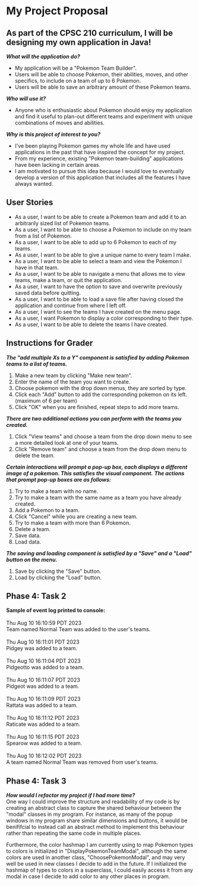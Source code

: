 # My Project Proposal

## As part of the CPSC 210 curriculum, I will be designing my own application in Java!

***What will the application do?***
- My application will be a "Pokemon Team Builder".
- Users will be able to choose Pokemon, their abilities, moves, and other specifics, to include on a team of up to 6 Pokemon.
- Users will be able to save an arbitrary amount of these Pokemon teams.

***Who will use it?***
- Anyone who is enthusiastic about Pokemon should enjoy my application and find it useful to plan-out different teams and experiment with unique combinations of moves and abilities. 

***Why is this project of interest to you?***
- I've been playing Pokemon games my whole life and have used applications in the past that have inspired the concept for my project.
- From my experience, existing "Pokemon team-building" applications have been lacking in certain areas.
- I am motivated to pursue this idea because I would love to eventually develop a version of this application that includes all the features I have always wanted.

## User Stories
- As a user, I want to be able to create a Pokemon team and add it to an arbitrarily sized list of Pokemon teams.
- As a user, I want to be able to choose a Pokemon to include on my team from a list of Pokemon.
- As a user, I want to be able to add up to 6 Pokemon to each of my teams.
- As a user, I want to be able to give a unique name to every team I make.
- As a user, I want to be able to select a team and view the Pokemon I have in that team.
- As a user, I want to be able to navigate a menu that allows me to view teams, make a team, or quit the application.
- As a user, I want to have the option to save and overwrite previously saved data before quitting. 
- As a user, I want to be able to load a save file after having closed the application and continue from where I left off.
- As a user, I want to see the teams I have created on the menu page.
- As a user, I want Pokemon to display a color corresponding to their type.
- As a user, I want to be able to delete the teams I have created.

## Instructions for Grader
***The "add multiple Xs to a Y" component is satisfied by adding Pokemon teams to a list of teams.***
1. Make a new team by clicking "Make new team".
2. Enter the name of the team you want to create.
3. Choose pokemon with the drop down menus, they are sorted by type.
4. Click each "Add" button to add the corresponding pokemon on its left. (maximum of 6 per team)
5. Click "OK" when you are finished, repeat steps to add more teams.

***There are two additional actions you can perform with the teams you created.***
1. Click "View teams" and choose a team from the drop down menu to see a more detailed look at one of your teams.
2. Click "Remove team" and choose a team from the drop down menu to delete the team.

***Certain interactions will prompt a pop-up box, each displays a different image of a pokemon. This satisfies the visual component.***
***The actions that prompt pop-up boxes are as follows:***
1. Try to make a team with no name.
2. Try to make a team with the same name as a team you have already created.
3. Add a Pokemon to a team.
4. Click "Cancel" while you are creating a new team.
5. Try to make a team with more than 6 Pokemon.
6. Delete a team.
7. Save data.
8. Load data.

***The saving and loading component is satisfied by a "Save" and a "Load" button on the menu.***
1. Save by clicking the "Save" button.
2. Load by clicking the "Load" button.

## Phase 4: Task 2
**Sample of event log printed to console:**
<br>
<br> Thu Aug 10 16:10:59 PDT 2023
<br> Team named Normal Team was added to the user's teams.
<br>
<br> Thu Aug 10 16:11:01 PDT 2023
<br> Pidgey was added to a team.
<br>
<br> Thu Aug 10 16:11:04 PDT 2023
<br> Pidgeotto was added to a team.
<br>
<br> Thu Aug 10 16:11:07 PDT 2023
<br> Pidgeot was added to a team.
<br>
<br> Thu Aug 10 16:11:09 PDT 2023
<br> Rattata was added to a team.
<br>
<br> Thu Aug 10 16:11:12 PDT 2023
<br> Raticate was added to a team.
<br>
<br> Thu Aug 10 16:11:15 PDT 2023
<br> Spearow was added to a team.
<br>
<br> Thu Aug 10 16:12:02 PDT 2023
<br> A team named Normal Team was removed from user's teams.

## Phase 4: Task 3
***How would I refactor my project if I had more time?***
<br>
One way I could improve the structure and readability of my code 
is by creating an abstract class to capture the shared behaviour between the "modal"
classes in my program. For instance, as many of the popup windows in my program share similar dimensions and buttons,
it would be benififcial to instead call an abstract method to implement this behaviour rather than repeating the 
same code in multiple places.

Furthermore, the color hashmap I am currently using to map Pokemon types to colors is initialized in "DisplayPokemonTeamModal",
although the same colors are used in another class, "ChoosePokemonModal", and may very well be used in new classes I decide to 
add in the future. If I initialized the hashmap of types to colors in a superclass, I could easily access it from any modal
in case I decide to add color to any other places in program. 

